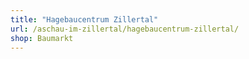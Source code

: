 ```yaml
---
title: "Hagebaucentrum Zillertal"
url: /aschau-im-zillertal/hagebaucentrum-zillertal/
shop: Baumarkt
---
```


